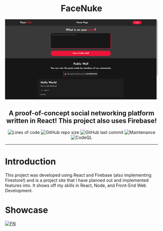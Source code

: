 <div align="center">
  <h1>FaceNuke</h1>
  <img src="./images/splash.png">
  <h2>A proof-of-concept social networking platform written in React! This project also uses Firebase!</h2>
  <img alt="Lines of code" src="https://img.shields.io/tokei/lines/github/LiamTownsley2/FaceNuke">
  <img alt="GitHub repo size" src="https://img.shields.io/github/repo-size/LiamTownsley2/FaceNuke">
  <img alt="GitHub last commit" src="https://img.shields.io/github/last-commit/LiamTownsley2/FaceNuke">
  <img alt="Maintenance" src="https://img.shields.io/maintenance/yes/2022">
  <img alt="CodeQL" src="https://github.com/LiamTownsley2/FaceNuke/actions/workflows/codeql-analysis.yml/badge.svg">
  <hr />
</div>

# Introduction
This project was developed using React and Firebase (also implementing Firestore!) and is a project site that I have planned out and implemented features into.
It shows off my skills in React, Node, and Front-End Web Development.


# Showcase
[![FN](https://i.imgur.com/xmvwLsq.gif)](https://socialsite-efe60.web.app/)
